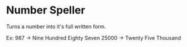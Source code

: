 # Number Speller

Turns a number into it's full written form.

Ex:
987 -> Nine Hundred Eighty Seven
25000  -> Twenty Five Thousand
